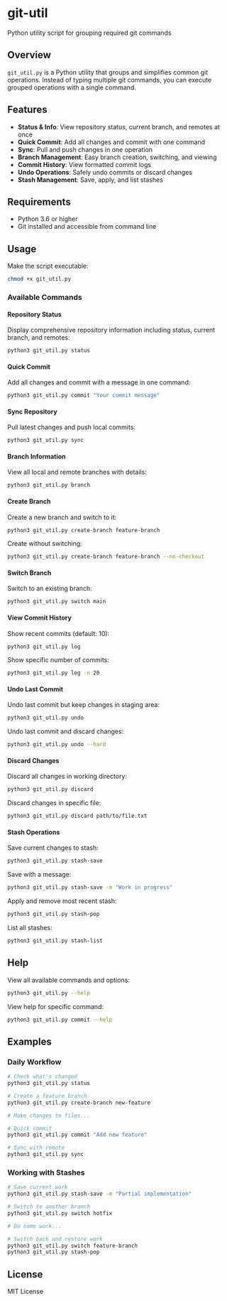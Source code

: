 # git-util
Python utility script for grouping required git commands

## Overview

`git_util.py` is a Python utility that groups and simplifies common git operations. Instead of typing multiple git commands, you can execute grouped operations with a single command.

## Features

- **Status & Info**: View repository status, current branch, and remotes at once
- **Quick Commit**: Add all changes and commit with one command
- **Sync**: Pull and push changes in one operation
- **Branch Management**: Easy branch creation, switching, and viewing
- **Commit History**: View formatted commit logs
- **Undo Operations**: Safely undo commits or discard changes
- **Stash Management**: Save, apply, and list stashes

## Requirements

- Python 3.6 or higher
- Git installed and accessible from command line

## Usage

Make the script executable:
```bash
chmod +x git_util.py
```

### Available Commands

#### Repository Status
Display comprehensive repository information including status, current branch, and remotes:
```bash
python3 git_util.py status
```

#### Quick Commit
Add all changes and commit with a message in one command:
```bash
python3 git_util.py commit "Your commit message"
```

#### Sync Repository
Pull latest changes and push local commits:
```bash
python3 git_util.py sync
```

#### Branch Information
View all local and remote branches with details:
```bash
python3 git_util.py branch
```

#### Create Branch
Create a new branch and switch to it:
```bash
python3 git_util.py create-branch feature-branch
```

Create without switching:
```bash
python3 git_util.py create-branch feature-branch --no-checkout
```

#### Switch Branch
Switch to an existing branch:
```bash
python3 git_util.py switch main
```

#### View Commit History
Show recent commits (default: 10):
```bash
python3 git_util.py log
```

Show specific number of commits:
```bash
python3 git_util.py log -n 20
```

#### Undo Last Commit
Undo last commit but keep changes in staging area:
```bash
python3 git_util.py undo
```

Undo last commit and discard changes:
```bash
python3 git_util.py undo --hard
```

#### Discard Changes
Discard all changes in working directory:
```bash
python3 git_util.py discard
```

Discard changes in specific file:
```bash
python3 git_util.py discard path/to/file.txt
```

#### Stash Operations
Save current changes to stash:
```bash
python3 git_util.py stash-save
```

Save with a message:
```bash
python3 git_util.py stash-save -m "Work in progress"
```

Apply and remove most recent stash:
```bash
python3 git_util.py stash-pop
```

List all stashes:
```bash
python3 git_util.py stash-list
```

## Help

View all available commands and options:
```bash
python3 git_util.py --help
```

View help for specific command:
```bash
python3 git_util.py commit --help
```

## Examples

### Daily Workflow
```bash
# Check what's changed
python3 git_util.py status

# Create a feature branch
python3 git_util.py create-branch new-feature

# Make changes to files...

# Quick commit
python3 git_util.py commit "Add new feature"

# Sync with remote
python3 git_util.py sync
```

### Working with Stashes
```bash
# Save current work
python3 git_util.py stash-save -m "Partial implementation"

# Switch to another branch
python3 git_util.py switch hotfix

# Do some work...

# Switch back and restore work
python3 git_util.py switch feature-branch
python3 git_util.py stash-pop
```

## License

MIT License

